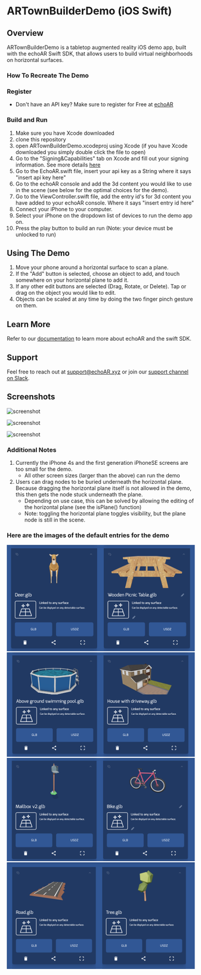 # ARTownBuilderDemo (iOS Swift)

## Overview
ARTownBuilderDemo is a tabletop augmented reality iOS demo app, built with the echoAR Swift SDK, that allows users
to build virtual neighborhoods on horizontal surfaces. 

### How To Recreate The Demo

### Register
* Don't have an API key? Make sure to register for Free at [echoAR](https://console.echoar.xyz/#/auth/register)

### Build and Run

1. Make sure you have Xcode downloaded
2. clone this repository
3. open ARTownBuilderDemo.xcodeproj using Xcode 
(if you have Xcode downloaded you simply double click the file to open)
4. Go to the "Signing&Capabilities" tab on Xcode and fill out your signing
information. See more details [here](https://docs.echoar.xyz/swift/adding-ar-capabilities) 
6. Go to the EchoAR.swift file, insert your api key as a String where it says "insert api key here"
7. Go to the echoAR console and add the 3d content you would like to use in the scene (see below for the optimal choices for the demo). 
7. Go to the ViewController.swift file, add the entry id's for 3d content you have added to your echoAR console. Where it says
"insert entry id here"
5. Connect your iPhone to your computer.
6. Select your iPhone on the dropdown list of devices to run the demo app on. 
7. Press the play button to build an run (Note: your device must be unlocked to run)

## Using The Demo
1. Move your phone around a horizontal surface to scan a plane.
2. If the "Add" button is selected, choose an object to add, and touch somewhere on your horizontal plane to add it.
3. If any other edit buttons are selected (Drag, Rotate, or Delete). Tap or drag on the object you would like to edit.
4. Objects can be scaled at any time by doing the two finger pinch gesture on them.

## Learn More
Refer to our [documentation](https://docs.echoar.xyz/swift/installation) to learn more about echoAR and the swift SDK. 


## Support 
Feel free to reach out at <support@echoAR.xyz> or join our [support channel on Slack](https://join.slack.com/t/echoar/shared_invite/enQtNTg4NjI5NjM3OTc1LWU1M2M2MTNlNTM3NGY1YTUxYmY3ZDNjNTc3YjA5M2QyNGZiOTgzMjVmZWZmZmFjNGJjYTcxZjhhNzk3YjNhNjE).


## Screenshots

![screenshot](./Screenshots/1.PNG)

![screenshot](./Screenshots/2.PNG)

![screenshot](./Screenshots/4.PNG)


### Additional Notes
1. Currently the iPhone 4s and the first generation iPhoneSE screens are too small for the demo.
    * All other screen sizes (larger than the above) can run the demo 
2. Users can drag nodes to be buried underneath the horizontal plane. Because dragging the horizontal plane
itself is not allowed in the demo, this then gets the node stuck underneath the plane.
    * Depending on use case, this can be solved by allowing the editing of the horizontal plane (see the isPlane() function)
    * Note: toggling the horizontal plane toggles visibility, but the plane node is still in the scene.

### Here are the images of the default entries for the demo
![deer and table](./EntryScreenshots/deerAndTable.png)
![house and pool](./EntryScreenshots/houseAndPool.png)
![mailbox and bike](./EntryScreenshots/mailboxAndBike.png)
![road and tree](./EntryScreenshots/roadAndTree.png)
